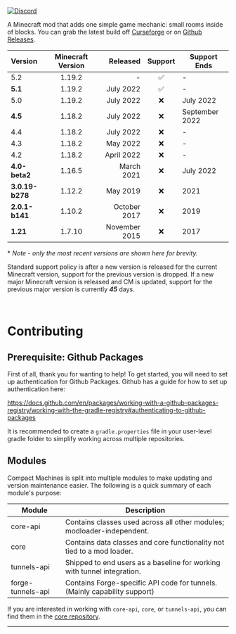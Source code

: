 <a href="https://discord.gg/abca3pDPvu" rel="nofollow"><img src="https://img.shields.io/discord/765363477186740234?label=Discord&amp;logo=discord&amp;logoColor=white&amp;style=for-the-badge" alt="Discord"></a>

A Minecraft mod that adds one simple game mechanic: small rooms inside of blocks. You can grab the latest build off [Curseforge] or on [Github Releases].

| Version         | Minecraft Version |      Released | Support | Support Ends   |
| :-------------- | :---------------: | ------------: | :-----: | -------------- |
| 5.2             |      1.19.2       |             - |    ✅    | -              |
| **5.1**         |      1.19.2       |     July 2022 |    ✅    | -              |
| 5.0             |      1.19.2       |     July 2022 |    ❌    | July 2022      |
| **4.5**         |      1.18.2       |     July 2022 |    ❌    | September 2022 |
| 4.4             |      1.18.2       |     July 2022 |    ❌    | -              |
| 4.3             |      1.18.2       |      May 2022 |    ❌    | -              |
| 4.2             |      1.18.2       |    April 2022 |    ❌    | -              |
| **4.0-beta2**   |      1.16.5       |    March 2021 |    ❌    | July 2022      |
| **3.0.19-b278** |      1.12.2       |      May 2019 |    ❌    | 2021           |
| **2.0.1-b141**  |      1.10.2       |  October 2017 |    ❌    | 2019           |
| **1.21**        |      1.7.10       | November 2015 |    ❌    | 2017           |

\* *Note - only the most recent versions are shown here for brevity.* 

Standard support policy is after a new version is released for the current Minecraft version, support for the previous version is dropped. If a new major Minecraft version is released and CM is updated, support for the previous major version is currently ***45*** days.

​

# Contributing

## Prerequisite: Github Packages
First of all, thank you for wanting to help! To get started, you will need to set up authentication for Github Packages. Github has a guide for how to set up authentication here:

https://docs.github.com/en/packages/working-with-a-github-packages-registry/working-with-the-gradle-registry#authenticating-to-github-packages

It is recommended to create a `gradle.properties` file in your user-level gradle folder to simplify working across multiple repositories.

## Modules
Compact Machines is split into multiple modules to make updating and version maintenance easier. The following is a quick summary of each module's purpose:

| Module | Description
| --- | ---
| core-api | Contains classes used across all other modules; modloader-independent.
| core | Contains data classes and core functionality not tied to a mod loader.
| tunnels-api | Shipped to end users as a baseline for working with tunnel integration.
| forge-tunnels-api | Contains Forge-specific API code for tunnels. (Mainly capability support)

If you are interested in working with `core-api`, `core`, or `tunnels-api`, you can find them in the [core repository](https://github.com/CompactMods/compactmachines-core).


---

[Curseforge]: https://www.curseforge.com/minecraft/mc-mods/compact-machines
[Github Releases]: https://github.com/CompactMods/CompactMachines/releases